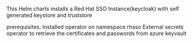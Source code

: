 This Helm charts installs a Red Hat SSO Instance(keycloak) with self generated keystore and truststore

prerequisites:
Installed operator on namespace rhsso
External secrets operator to retrieve the certificates and passwords from azure keyvault
